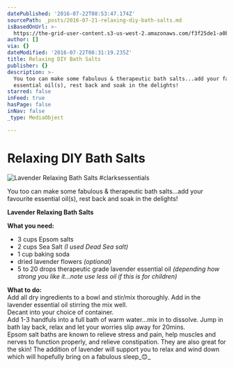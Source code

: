 ```yaml
---
datePublished: '2016-07-22T08:53:47.174Z'
sourcePath: _posts/2016-07-21-relaxing-diy-bath-salts.md
isBasedOnUrl: >-
  https://the-grid-user-content.s3-us-west-2.amazonaws.com/f3f25de1-a0ba-4845-85af-450db5d17978.jpg
author: []
via: {}
dateModified: '2016-07-22T08:31:19.235Z'
title: Relaxing DIY Bath Salts
publisher: {}
description: >-
  You too can make some fabulous & therapeutic bath salts...add your favourite
  essential oil(s), rest back and soak in the delights!
starred: false
inFeed: true
hasPage: false
inNav: false
_type: MediaObject

---
```

# Relaxing DIY Bath Salts
![Lavender Relaxing Bath Salts #clarksessentials](https://the-grid-user-content.s3-us-west-2.amazonaws.com/267a733b-3539-4441-93ef-0f16f5bebdd4.jpg)

You too can make some fabulous & therapeutic bath salts...add your favourite essential oil(s), rest back and soak in the delights!

**Lavender Relaxing Bath Salts**

**What you need:**  
- 3 cups Epsom salts  
- 2 cups Sea Salt _(I used Dead Sea salt)_  
- 1 cup baking soda  
- dried lavender flowers _(optional)_  
- 5 to 20 drops therapeutic grade lavender essential oil _(depending how strong you like it...note use less oil if this is for children)_

**What to do:**  
Add all dry ingredients to a bowl and stir/mix thoroughly. Add in the lavender essential oil stirring the mix well.  
Decant into your choice of container.  
Add 1-3 handfuls into a full bath of warm water...mix in to dissolve. Jump in bath lay back, relax and let your worries slip away for 20mins.  
Epsom salt baths are known to relieve stress and pain, help muscles and nerves to function properly, and relieve constipation. They are also great for the skin! The addition of lavender will support you to relax and wind down which will hopefully bring on a fabulous sleep_😊_